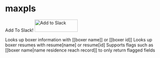 # maxpls

Add To Slack! 
<a href="https://slack.com/oauth/authorize?client_id=262382183654.261637755941&scope=bot"><img alt="Add to Slack" height="40" width="139" src="https://platform.slack-edge.com/img/add_to_slack.png" srcset="https://platform.slack-edge.com/img/add_to_slack.png 1x, https://platform.slack-edge.com/img/add_to_slack@2x.png 2x" /></a>

Looks up boxer information with [[boxer name]] or [[boxer id]]
Looks up boxer resumes with resume[name] or resume[id]
Supports flags such as [[boxer name|name residence reach record]] to only return flagged fields
